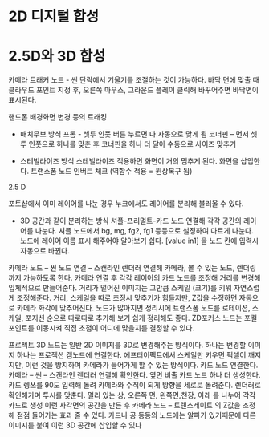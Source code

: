 # 2D 디지털 합성
# 2.5D와 3D 합성

카메라 트래커 노드 - 씬 단락에서 기울기를 조절하는 것이 가능하다.
바닥 면에 맞출 때 클라우드 포인트 지정 후, 오른쪽 마우스, 그라운드 플레이 클릭해 바꾸어주면 바닥면이 표시된다.

핸드폰 배경화면 변경 등의 트래킹

-	매치무브 방식
프롬 - 셋투 인풋 버튼 누르면 다 자동으로 맞게 됨
코너핀 – 먼저 셋투 인풋으로 하나를 맞춘 후 코너핀을 하나 더 달아 수동으로 사이즈 맞추기

-	스테빌라이즈 방식
스테빌라이즈 적용하면 화면이 거의 멈추게 된다.
화면을 삽입한다. 
트랜스폼 노드 인버트 체크 (역함수 적용 = 원상복구 됨)

2.5 D 

포토샵에서 이미 레이어를 나눈 경우 누크에서도 레이어를 분리해 불러올 수 있다.

-	3D 공간과 같이 분리하는 방식
셔플-프리멀트-카드 노드 연결해 각각 공간의 레이어를 나눈다. 
셔플 노드에서 bg, mg, fg2, fg1 등등으로 설정하여 다르게 나눈다.
노드에 레이어 이름 표시 해주어야 알아보기 쉽다. 
[value in1] 을 노드 칸에 입력시 자동으로 바뀐다. 

카메라 노드 – 씬 노드 연결 – 스캔라인 렌더러 연결해 
카메라, 볼 수 있는 노드, 렌더링 까지 가능하도록 한다.
카메라 연결 후 각각 레이어의 카드 노드를 조정해 거리를 변경해 입체적으로 만들어준다.
거리가 멀어진 이미지는 그만큼 스케일 (크기)를 키워 자연스럽게 조정해준다.
거리, 스케일을 따로 조정시 맞추기가 힘들지만,  Z값을 수정하면 자동으로 카메라 화각에 맞추어진다.
노드가 많아지면 정리시에 트랜스폼 노드를 로테이션, 스케일, 포지션 순으로 따로따로 추가해 보기 쉽게 정리해도 좋다. 
ZD포커스 노드는 포컬포인트를 이동시켜 직접 초점이 어디에 맞을지를 결정할 수 있다.

프로젝트 3D 노드는 일반 2D 이미지를 3D로 변경해주는 방식이다.
하나는 변경할 이미지 하나는 프로젝션 캠노드에 연결한다.
에프터이펙트에서 스케일만 키우면 픽셀이 깨지지만, 이런 것을 방지하며 카메라가 들어가게 할 수 있는 방식이다.
카드 노드 연결한다. 카메라 – 씬 – 스캔라인 렌더러 연결해 확인한다.
옆면 비출 카드 노드 하나 더 생성한다.
카드 렝쓰를 90도 입력해 돌려 카메라와 수직이 되게 방향을 세로로 돌려준다.
렌더러로 확인해가며 투시를 맞춘다.
멀리 있는 상, 오른쪽 면, 왼쪽면,천장, 아래 를 나누어 각각 카드로 생성
이런 사각면의 공간을 만든 후 
카메라 노드 – 트랜스레이트 의 Z값을 조정해 점점 들어가는 효과 줄 수 있다.
카드나 공 등등의 노드에는 알파가 있기때문에 다른 이미지를 붙여 이런 3D 공간에 삽입할 수 있다
